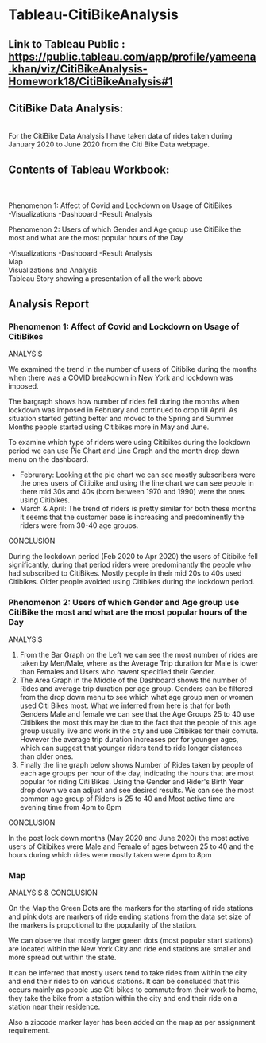 # Tableau-CitiBikeAnalysis

## Link to Tableau Public : https://public.tableau.com/app/profile/yameena.khan/viz/CitiBikeAnalysis-Homework18/CitiBikeAnalysis#1

## CitiBike Data Analysis: <br>
<br>
For the CitiBike Data Analysis I have taken data of rides taken during January 2020 to June 2020 from the Citi Bike Data webpage.
<br>

## Contents of Tableau Workbook:
<br>
<br>
Phenomenon 1: Affect of Covid and Lockdown on Usage of CitiBikes
<br>
-Visualizations 
-Dashboard
-Result Analysis

Phenomenon 2: Users of which Gender and Age group use CitiBike the most and what are the most popular hours of the Day<br>

-Visualizations 
-Dashboard
-Result Analysis
<br>
Map
<br>
Visualizations and Analysis
<br>
Tableau Story showing a presentation of all the work above

## Analysis Report

### Phenomenon 1: Affect of Covid and Lockdown on Usage of CitiBikes
ANALYSIS

We examined the trend in the number of users of Citibike during the months when there was a COVID breakdown in New York and lockdown was imposed.

The bargraph shows how number of rides fell during the months when lockdown was imposed in February and continued to drop till April. As situation started getting better and moved to the Spring and Summer Months people started using Citibikes more in May and June.

To examine which type of riders were using Citibikes during the lockdown period we can use Pie Chart and Line Graph and the month drop down menu on the dashboard.
-  Februrary: Looking at the pie chart we can see mostly subscribers were the ones users of Citibike and using the line chart we can see people in there mid 30s and 40s (born between 1970 and 1990) were the ones using Citibikes.
-  March & April: The trend of riders is pretty similar for both these months it seems that the customer base is increasing and predominently the riders were from 30-40 age groups.

CONCLUSION

During the lockdown period (Feb 2020 to Apr 2020) the users of Citibike fell significantly, during that period riders were predominantly the people who had subscribed to CitiBikes. Mostly people in their mid 20s to 40s used Citibikes. Older people avoided using Citibikes during the lockdown period.

### Phenomenon 2: Users of which Gender and Age group use CitiBike the most and what are the most popular hours of the Day

ANALYSIS

1. From the Bar Graph on the Left we can see the most number of rides are taken by Men/Male, where as the Average Trip duration for Male is lower than Females and Users who havent specified their Gender.
2. The Area Graph in the Middle of the Dashboard shows the number of Rides and average trip duration per age group. Genders can be filtered from the drop down menu to see which what age group men or women used Citi Bikes most.
What we inferred from here is that for both Genders Male and female we can see that the Age Groups 25 to 40 use Citibikes the most this may be due to the fact that the people of this age group usually live and  work in the city and use Citibikes for their comute.
However the average trip duration increases per for younger ages, which can suggest that younger riders tend to ride longer distances than older ones.
3. Finally the line graph below shows Number of Rides taken by people of each age groups per hour of the day, indicating the hours that are most popular for riding Citi Bikes. Using the Gender and Rider's Birth Year drop down we can adjust and see desired results. We can see the most common age group of Riders is 25 to 40 and Most active time are evening time from 4pm to 8pm

CONCLUSION

In the post lock down months (May 2020 and June 2020) the most active users of Citibikes were Male and Female of ages between 25 to 40 and the hours during which rides were mostly taken were 4pm to 8pm

### Map

ANALYSIS & CONCLUSION

On the Map the Green Dots are the markers for the starting of ride stations and pink dots are markers of ride ending stations from the data set size of the markers is propotional to the popularity of the station. 

We can observe that mostly larger green dots (most popular start stations) are located within the New York City and ride end stations are smaller and more spread out within the state. 

It can be inferred that mostly users tend to take rides from within the city and end their rides to on various stations. It can be concluded that this occurs mainly as people use Citi bikes to commute from their work to home, they take the bike from a station within the city and end their ride on a station near their residence. 

Also a zipcode marker layer has been added on the map as per assignment requirement.

